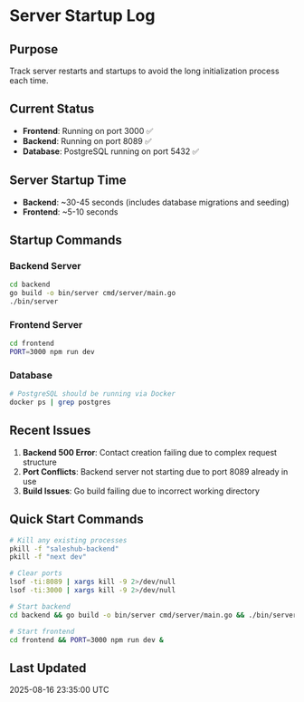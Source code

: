 # Server Startup Log

## Purpose
Track server restarts and startups to avoid the long initialization process each time.

## Current Status
- **Frontend**: Running on port 3000 ✅
- **Backend**: Running on port 8089 ✅
- **Database**: PostgreSQL running on port 5432 ✅

## Server Startup Time
- **Backend**: ~30-45 seconds (includes database migrations and seeding)
- **Frontend**: ~5-10 seconds

## Startup Commands

### Backend Server
```bash
cd backend
go build -o bin/server cmd/server/main.go
./bin/server
```

### Frontend Server
```bash
cd frontend
PORT=3000 npm run dev
```

### Database
```bash
# PostgreSQL should be running via Docker
docker ps | grep postgres
```

## Recent Issues
1. **Backend 500 Error**: Contact creation failing due to complex request structure
2. **Port Conflicts**: Backend server not starting due to port 8089 already in use
3. **Build Issues**: Go build failing due to incorrect working directory

## Quick Start Commands
```bash
# Kill any existing processes
pkill -f "saleshub-backend"
pkill -f "next dev"

# Clear ports
lsof -ti:8089 | xargs kill -9 2>/dev/null
lsof -ti:3000 | xargs kill -9 2>/dev/null

# Start backend
cd backend && go build -o bin/server cmd/server/main.go && ./bin/server &

# Start frontend
cd frontend && PORT=3000 npm run dev &
```

## Last Updated
2025-08-16 23:35:00 UTC
